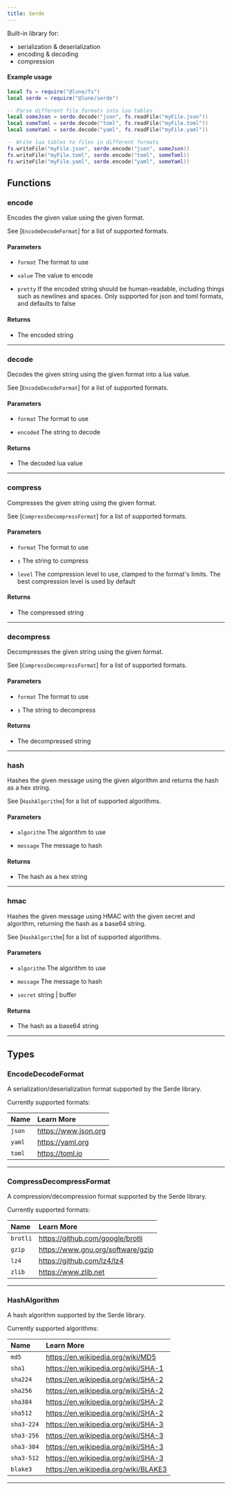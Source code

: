 ```yaml
---
title: Serde
---
```


Built-in library for:

- serialization & deserialization
- encoding & decoding
- compression

#### Example usage

```lua
local fs = require("@lune/fs")
local serde = require("@lune/serde")

-- Parse different file formats into lua tables
local someJson = serde.decode("json", fs.readFile("myFile.json"))
local someToml = serde.decode("toml", fs.readFile("myFile.toml"))
local someYaml = serde.decode("yaml", fs.readFile("myFile.yaml"))

-- Write lua tables to files in different formats
fs.writeFile("myFile.json", serde.encode("json", someJson))
fs.writeFile("myFile.toml", serde.encode("toml", someToml))
fs.writeFile("myFile.yaml", serde.encode("yaml", someYaml))
```

## Functions

### encode

Encodes the given value using the given format.

See [`EncodeDecodeFormat`] for a list of supported formats.

#### Parameters

- `format` The format to use

- `value` The value to encode

- `pretty` If the encoded string should be human-readable, including things such as newlines and spaces. Only supported for json and toml formats, and defaults to false

#### Returns

- The encoded string

---

### decode

Decodes the given string using the given format into a lua value.

See [`EncodeDecodeFormat`] for a list of supported formats.

#### Parameters

- `format` The format to use

- `encoded` The string to decode

#### Returns

- The decoded lua value

---

### compress

Compresses the given string using the given format.

See [`CompressDecompressFormat`] for a list of supported formats.

#### Parameters

- `format` The format to use

- `s` The string to compress

- `level` The compression level to use, clamped to the format's limits. The best compression level is used by default

#### Returns

- The compressed string

---

### decompress

Decompresses the given string using the given format.

See [`CompressDecompressFormat`] for a list of supported formats.

#### Parameters

- `format` The format to use

- `s` The string to decompress

#### Returns

- The decompressed string

---

### hash

Hashes the given message using the given algorithm
and returns the hash as a hex string.

See [`HashAlgorithm`] for a list of supported algorithms.

#### Parameters

- `algorithm` The algorithm to use

- `message` The message to hash

#### Returns

- The hash as a hex string

---

### hmac

Hashes the given message using HMAC with the given secret
and algorithm, returning the hash as a base64 string.

See [`HashAlgorithm`] for a list of supported algorithms.

#### Parameters

- `algorithm` The algorithm to use

- `message` The message to hash

- `secret` string | buffer

#### Returns

- The hash as a base64 string

---

## Types

### EncodeDecodeFormat

A serialization/deserialization format supported by the Serde library.

Currently supported formats:

| Name   | Learn More           |
| :----- | :------------------- |
| `json` | https://www.json.org |
| `yaml` | https://yaml.org     |
| `toml` | https://toml.io      |

---

### CompressDecompressFormat

A compression/decompression format supported by the Serde library.

Currently supported formats:

| Name     | Learn More                        |
| :------- | :-------------------------------- |
| `brotli` | https://github.com/google/brotli  |
| `gzip`   | https://www.gnu.org/software/gzip |
| `lz4`    | https://github.com/lz4/lz4        |
| `zlib`   | https://www.zlib.net              |

---

### HashAlgorithm

A hash algorithm supported by the Serde library.

Currently supported algorithms:

| Name       | Learn More                           |
| :--------- | :----------------------------------- |
| `md5`      | https://en.wikipedia.org/wiki/MD5    |
| `sha1`     | https://en.wikipedia.org/wiki/SHA-1  |
| `sha224`   | https://en.wikipedia.org/wiki/SHA-2  |
| `sha256`   | https://en.wikipedia.org/wiki/SHA-2  |
| `sha384`   | https://en.wikipedia.org/wiki/SHA-2  |
| `sha512`   | https://en.wikipedia.org/wiki/SHA-2  |
| `sha3-224` | https://en.wikipedia.org/wiki/SHA-3  |
| `sha3-256` | https://en.wikipedia.org/wiki/SHA-3  |
| `sha3-384` | https://en.wikipedia.org/wiki/SHA-3  |
| `sha3-512` | https://en.wikipedia.org/wiki/SHA-3  |
| `blake3`   | https://en.wikipedia.org/wiki/BLAKE3 |

---
